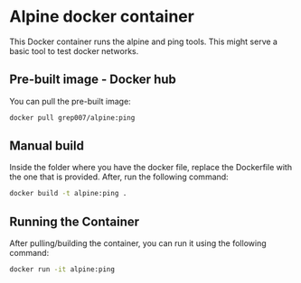 # Alpine docker container

This Docker container runs the alpine and ping tools. This might serve a basic tool to test docker networks.

## Pre-built image - Docker hub

You can pull the pre-built image:

```bash
docker pull grep007/alpine:ping
```

## Manual build

Inside the folder where you have the docker file, replace the Dockerfile with the one that is provided. After, run the following command:

```bash
docker build -t alpine:ping .
```

## Running the Container

After pulling/building the container, you can run it using the following command:

```bash
docker run -it alpine:ping
```
